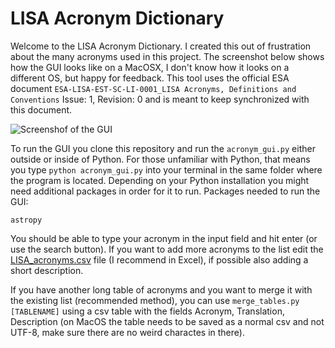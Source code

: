 # LISA Acronym Dictionary

Welcome to the LISA Acronym Dictionary. I created this out of frustration about the many acronyms used in this project. The screenshot below shows how the GUI looks like on a MacOSX, I don't know how it looks on a different OS, but happy for feedback. This tool uses the official ESA document `ESA-LISA-EST-SC-LI-0001_LISA Acronyms, Definitions and Conventions` Issue: 1, Revision: 0 and is meant to keep synchronized with this document. 

![Screenshof of the GUI](./screenshots/gui1.png?raw=true "Optional Title")

To run the GUI you clone this repository and run the `acronym_gui.py` either outside or inside of Python. For those unfamiliar with Python, that means you type `python acronym_gui.py` into your terminal in the same folder where the program is located. Depending on your Python installation you might need additional packages in order for it to run. Packages needed to run the GUI:

`astropy`

You should be able to type your acronym in the input field and hit enter (or use the search button). If you want to add more acronyms to the list edit the [LISA_acronyms.csv](LISA_acronyms.csv) file (I recommend in Excel), if possible also adding a short description.

If you have another long table of acronyms and you want to merge it with the existing list (recommended method), you can use `merge_tables.py [TABLENAME]` using a csv table with the fields Acronym, Translation, Description (on MacOS the table needs to be saved as a normal csv and not UTF-8, make sure there are no weird charactes in there).
